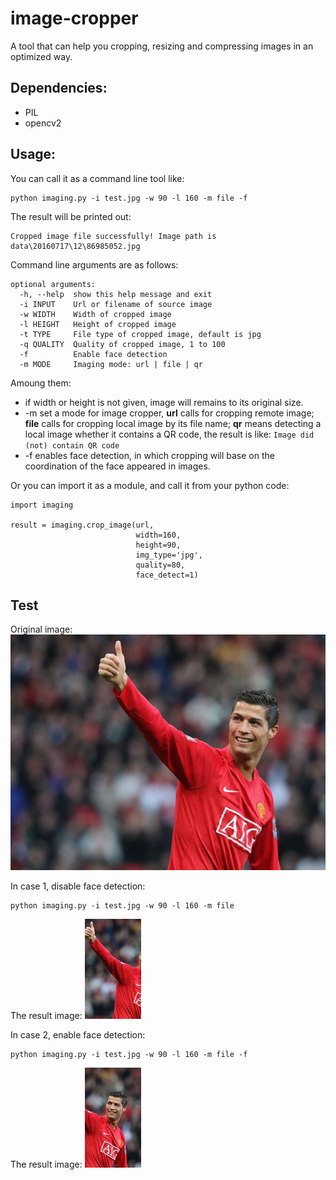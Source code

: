 # image-cropper
A tool that can help you cropping, resizing and compressing images in an optimized way.

## Dependencies:
- PIL
- opencv2

## Usage:
You can call it as a command line tool like:
```
python imaging.py -i test.jpg -w 90 -l 160 -m file -f
```
The result will be printed out:
```
Cropped image file successfully! Image path is data\20160717\12\86985052.jpg
```
Command line arguments are as follows:
```
optional arguments:
  -h, --help  show this help message and exit
  -i INPUT    Url or filename of source image
  -w WIDTH    Width of cropped image
  -l HEIGHT   Height of cropped image
  -t TYPE     File type of cropped image, default is jpg
  -q QUALITY  Quality of cropped image, 1 to 100
  -f          Enable face detection
  -m MODE     Imaging mode: url | file | qr
```
Amoung them: 
- if width or height is not given, image will remains to its original size.
- -m set a mode for image cropper, **url** calls for cropping remote image; **file** calls for cropping local image by its file name; **qr** means detecting a local image whether it contains a QR code, the result is like: `Image did (not) contain QR code`
- -f enables face detection, in which cropping will base on the coordination of the face appeared in images.

Or you can import it as a module, and call it from your python code:
```
import imaging

result = imaging.crop_image(url,
                            width=160,
                            height=90,
                            img_type='jpg',
                            quality=80,
                            face_detect=1)
```

## Test
Original image:
![test_origin](./test.jpg)

In case 1, disable face detection:
```
python imaging.py -i test.jpg -w 90 -l 160 -m file
```
The result image:
![test_origin](./test_r1.jpg)

In case 2, enable face detection:
```
python imaging.py -i test.jpg -w 90 -l 160 -m file -f
```
The result image:
![test_origin](./test_r2.jpg)
